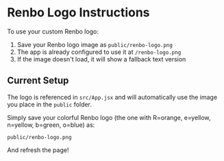 # Renbo Logo Instructions

To use your custom Renbo logo:

1. Save your Renbo logo image as `public/renbo-logo.png`
2. The app is already configured to use it at `/renbo-logo.png`
3. If the image doesn't load, it will show a fallback text version

## Current Setup
The logo is referenced in `src/App.jsx` and will automatically use the image you place in the `public` folder.

Simply save your colorful Renbo logo (the one with R=orange, e=yellow, n=yellow, b=green, o=blue) as:
```
public/renbo-logo.png
```

And refresh the page!



